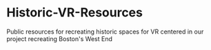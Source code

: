 # Historic-VR-Resources
Public resources for recreating historic spaces for VR centered in our project recreating Boston's West End
